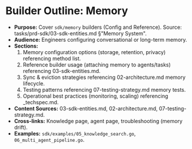 # Builder Outline: Memory
- **Purpose:** Cover `sdk/memory` builders (Config and Reference). Source: tasks/prd-sdk/03-sdk-entities.md §"Memory System".
- **Audience:** Engineers configuring conversational or long-term memory.
- **Sections:**
  1. Memory configuration options (storage, retention, privacy) referencing method list.
  2. Reference builder usage (attaching memory to agents/tasks) referencing 03-sdk-entities.md.
  3. Sync & eviction strategies referencing 02-architecture.md memory lifecycle.
  4. Testing patterns referencing 07-testing-strategy.md memory tests.
  5. Operational best practices (monitoring, scaling) referencing _techspec.md.
- **Content Sources:** 03-sdk-entities.md, 02-architecture.md, 07-testing-strategy.md.
- **Cross-links:** Knowledge page, agent page, troubleshooting (memory drift).
- **Examples:** `sdk/examples/05_knowledge_search.go`, `06_multi_agent_pipeline.go`.
